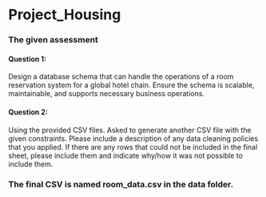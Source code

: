 # Project_Housing

### The given assessment

#### Question 1:
Design a database schema that can handle the operations of a room reservation system for a global hotel chain. Ensure the schema is scalable, maintainable, and supports necessary business operations.

#### Question 2:
Using the provided CSV files. Asked to generate another CSV file with the given constraints.
Please include a description of any data cleaning policies that you applied.
If there are any rows that could not be included in the final sheet, please include them and indicate why/how it was not possible to include them.

### The final CSV is named room_data.csv in the data folder.
